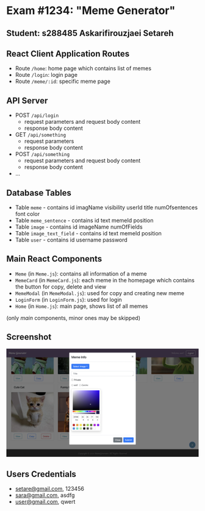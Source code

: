 # Exam #1234: "Meme Generator"
## Student: s288485 Askarifirouzjaei Setareh

## React Client Application Routes

- Route `/home`: home page which contains list of memes 
- Route `/login`: login page
- Route `/meme/:id`: specific meme page 

## API Server

- POST `/api/login`
  - request parameters and request body content
  - response body content
- GET `/api/something`
  - request parameters
  - response body content
- POST `/api/something`
  - request parameters and request body content
  - response body content
- ...

## Database Tables

- Table `meme` - contains id imagName visibility userId title numOfsentences font color
- Table `meme_sentence` - contains id text memeId position
- Table `image` - contains id imageName numOfFields
- Table `image_text_field` - contains id text memeId position
- Table `user` - contains id username password

## Main React Components

- `Meme` (in `Meme.js`): contains all information of a meme
- `MemeCard` (in `MemeCard.js`): each meme in the homepage which contains the button for copy, delete and view
- `MemeModal` (in `MemeModal.js`): used for copy and creating new meme
- `LoginForm` (in `LoginForm.js`): used for login
- `Home` (in `Home.js`): main page, shows list of all memes

(only _main_ components, minor ones may be skipped)

## Screenshot

![Screenshot](/img/Screenshot.png)

## Users Credentials

- setare@gmail.com, 123456 
- sara@gmail.com, asdfg
- user@gmail.com, qwert
